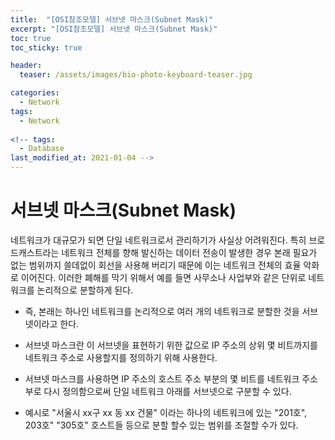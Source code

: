 ```yaml
---
title:  "[OSI참조모델] 서브넷 마스크(Subnet Mask)"
excerpt: "[OSI참조모델] 서브넷 마스크(Subnet Mask)"
toc: true
toc_sticky: true

header:
  teaser: /assets/images/bio-photo-keyboard-teaser.jpg

categories:
  - Network
tags:
  - Network
  
<!-- tags:
  - Database 
last_modified_at: 2021-01-04 -->
---
```

# 서브넷 마스크(Subnet Mask) 

네트워크가 대규모가 되면 단일 네트워크로서 관리하기가 사실상 어려워진다. 특히 브로드캐스트라는 네트워크 전체를 향해 발신하는 데이터 전송이 발생한 경우 
본래 필요가 없는 범위까지 쓸데없이 회선을 사용해 버리기 때문에 이는 네트워크 전체의 효율 악화로 이어진다. 이러한 폐해를 막기 위해서 예를 들면 사무소나
사업부와 같은 단위로 네트워크를 논리적으로 분할하게 된다. 

- 즉, 본래는 하나인 네트워크를 논리적으로 여러 개의 네트워크로 분할한 것을 서브넷이라고 한다.

- 서브넷 마스크란 이 서브넷을 표현하기 위한 값으로 IP 주소의 상위 몇 비트까지를 네트워크 주소로 사용할지를 정의하기 위해 사용한다.

- 서브넷 마스크를 사용하면 IP 주소의 호스트 주소 부분의 몇 비트를 네트워크 주소부로 다시 정의함으로써 단일 네트워크 아래를 서브넷으로 구분할 수 있다.

- 예시로 "서울시 xx구 xx 동 xx 건물" 이라는 하나의 네트워크에 있는 "201호", 203호" "305호" 호스트들 등으로 분할 할수 있는 범위를 조절할 수가 있다. 


